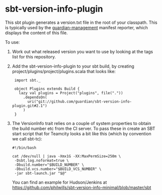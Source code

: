 sbt-version-info-plugin
=======================

This sbt plugin generates a version.txt file in the root of your classpath.
This is typically used by the
[guardian-management](https://github.com/guardian/guardian-management) manifest reporter,
which displays the content of this file.

To use:

1. Work out what released version you want to use by looking at the tags list for this repository.

2. Add the sbt-version-info-plugin to your sbt build, by creating project/plugins/project/plugins.scala that looks like:

        import sbt._

        object Plugins extends Build {
          lazy val plugins = Project("plugins", file("."))
            .dependsOn(
              uri("git://github.com/guardian/sbt-version-info-plugin.git#2.1")
            )
        }

3. The VersionInfo trait relies on a couple of system properties to obtain the build number etc from the CI server.
   To pass these in create an SBT start script that for Teamcity looks a bit like this (which by convention we call 
   sbt-tc):

       #!/bin/bash

       cat /dev/null | java -Xmx1G -XX:MaxPermSize=250m \
        -Dsbt.log.noformat=true \
        -Dbuild.number="$BUILD_NUMBER" \
        -Dbuild.vcs.number="$BUILD_VCS_NUMBER" \
        -jar sbt-launch.jar "$@"
   
   You can find an example for Hudson/Jenkins at https://github.com/philwills/sbt-version-info-minimal/blob/master/sbt